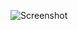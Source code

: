 ![Screenshot](https://raw.githubusercontent.com/Cryakl/Ultimate-RAT-Collection/refs/heads/main/ZDemon/Z-dem0n10/Screenshot.png)
